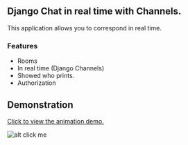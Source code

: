 ## Django Chat in real time with Channels.
This application allows you to correspond in real time. 

### Features
* Rooms
* In real time (Django Channels)
* Showed who prints.
* Authorization

## Demonstration
[Click to view the animation demo.](https://s1.gifyu.com/images/ezgif.com-video-to-gif1080d3644d6dbf0a9.gif)

![alt click me](https://image.ibb.co/cqWoG6/screencapture_127_0_0_1_8000_1517406557762.png)


